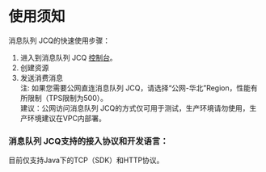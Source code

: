 # 使用须知
消息队列 JCQ的快速使用步骤：

1. 进入到消息队列 JCQ [控制台](https://jcq-console.jdcloud.com/topics/)。
2. 创建资源
3. 发送消费消息</br>
 注: 如果您需要公网直连消息队列 JCQ，请选择“公网-华北”Region，性能有所限制（TPS限制为500）。</br>
 建议：公网访问消息队列 JCQ的方式仅可用于测试，生产环境请勿使用，生产环境建议在VPC内部署。


### 消息队列 JCQ支持的接入协议和开发语言：
目前仅支持Java下的TCP（SDK）和HTTP协议。
